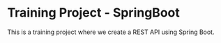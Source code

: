# Training Project - SpringBoot

This is a training project where we create a REST API using Spring Boot.
